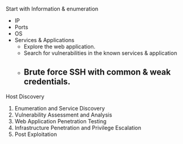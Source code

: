 Start with Information & enumeration

* IP
* Ports
* OS
* Services & Applications
  * Explore the web application.
  * Search for vulnerabilities in the known services & application
  * Brute force SSH with common & weak credentials.
    ---

Host Discovery

1. Enumeration and Service Discovery
2. Vulnerability Assessment and Analysis
3. Web Application Penetration Testing
4. Infrastructure Penetration and Privilege Escalation
5. Post Exploitation



